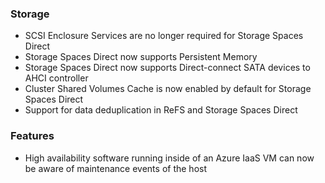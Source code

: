 ### Storage
- SCSI Enclosure Services are no longer required for Storage Spaces Direct
- Storage Spaces Direct now supports Persistent Memory
- Storage Spaces Direct now supports Direct-connect SATA devices to AHCI controller
- Cluster Shared Volumes Cache is now enabled by default for Storage Spaces Direct
- Support for data deduplication in ReFS and Storage Spaces Direct

### Features
- High availability software running inside of an Azure IaaS VM can now be aware of maintenance events of the host
